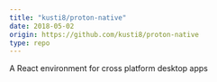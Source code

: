 ```yaml
---
title: "kusti8/proton-native"
date: 2018-05-02
origin: https://github.com/kusti8/proton-native
type: repo
---
```


A React environment for cross platform desktop apps